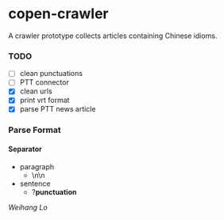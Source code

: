 copen-crawler
=============
A crawler prototype collects articles containing Chinese idioms.

### TODO
- [ ] clean punctuations
- [ ] PTT connector
- [x] clean urls
- [x] print vrt format
- [x] parse PTT news article

### Parse Format

#### Separator
- paragraph 
    - \n\n
- sentence
    - ?**punctuation**


*Weihang Lo*
